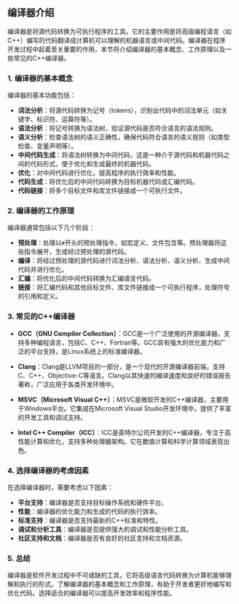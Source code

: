 ## 编译器介绍

编译器是将源代码转换为可执行程序的工具。它的主要作用是将高级编程语言（如C++）编写的代码翻译成计算机可以理解的机器语言或中间代码。编译器在程序开发过程中起着至关重要的作用，本节将介绍编译器的基本概念、工作原理以及一些常见的C++编译器。

### 1. **编译器的基本概念**

编译器的基本功能包括：
- **词法分析**：将源代码转换为记号（tokens），识别出代码中的词法单元（如关键字、标识符、运算符等）。
- **语法分析**：将记号转换为语法树，验证源代码是否符合语言的语法规则。
- **语义分析**：检查语法树的语义正确性，确保代码符合语言的语义规则（如类型检查、变量声明等）。
- **中间代码生成**：将语法树转换为中间代码，这是一种介于源代码和机器代码之间的代码形式，便于优化和生成最终的机器代码。
- **优化**：对中间代码进行优化，提高程序的执行效率和性能。
- **代码生成**：将优化后的中间代码转换为目标机器代码或汇编代码。
- **代码链接**：将多个目标文件和库文件链接成一个可执行文件。

### 2. **编译器的工作原理**

编译器通常包括以下几个阶段：
- **预处理**：处理以`#`开头的预处理指令，如宏定义、文件包含等。预处理器将这些指令展开，生成经过预处理的源代码。
- **编译**：将经过预处理的源代码进行词法分析、语法分析、语义分析、生成中间代码并进行优化。
- **汇编**：将优化后的中间代码转换为汇编语言代码。
- **链接**：将汇编代码和其他目标文件、库文件链接成一个可执行程序，处理符号的引用和定义。

### 3. **常见的C++编译器**

- **GCC（GNU Compiler Collection）**：GCC是一个广泛使用的开源编译器，支持多种编程语言，包括C、C++、Fortran等。GCC具有强大的优化能力和广泛的平台支持，是Linux系统上的标准编译器。

- **Clang**：Clang是LLVM项目的一部分，是一个现代的开源编译器前端，支持C、C++、Objective-C等语言。Clang以其快速的编译速度和良好的错误报告著称，广泛应用于各类开发环境中。

- **MSVC（Microsoft Visual C++）**：MSVC是微软开发的C++编译器，主要用于Windows平台。它集成在Microsoft Visual Studio开发环境中，提供了丰富的开发工具和调试支持。

- **Intel C++ Compiler（ICC）**：ICC是英特尔公司开发的C++编译器，专注于高性能计算和优化，支持多种处理器架构。它在数值计算和科学计算领域表现出色。

### 4. **选择编译器的考虑因素**

在选择编译器时，需要考虑以下因素：
- **平台支持**：编译器是否支持目标操作系统和硬件平台。
- **性能**：编译器的优化能力和生成的代码的执行效率。
- **标准支持**：编译器是否支持最新的C++标准和特性。
- **调试和分析工具**：编译器是否提供强大的调试和性能分析工具。
- **社区支持和文档**：编译器是否有良好的社区支持和文档资源。

### 5. **总结**

编译器是软件开发过程中不可或缺的工具，它将高级语言代码转换为计算机能够理解和执行的形式。了解编译器的基本概念和工作原理，有助于开发者更好地编写和优化代码。选择适合的编译器可以提高开发效率和程序性能。
